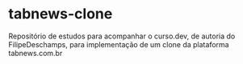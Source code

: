 # tabnews-clone
Repositório de estudos para acompanhar o curso.dev, de autoria do FilipeDeschamps, para implementação de um clone da plataforma tabnews.com.br
